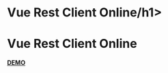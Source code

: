 <!DOCTYPE html>
<html>
<head>
	<h1>Vue Rest Client Online/h1>
</head>
<body>
	<h1>Vue Rest Client Online</h1>
	<a href="https://vasileclaudiu.github.io/restclient"><strong>DEMO</strong></a>
</body>
</html>
